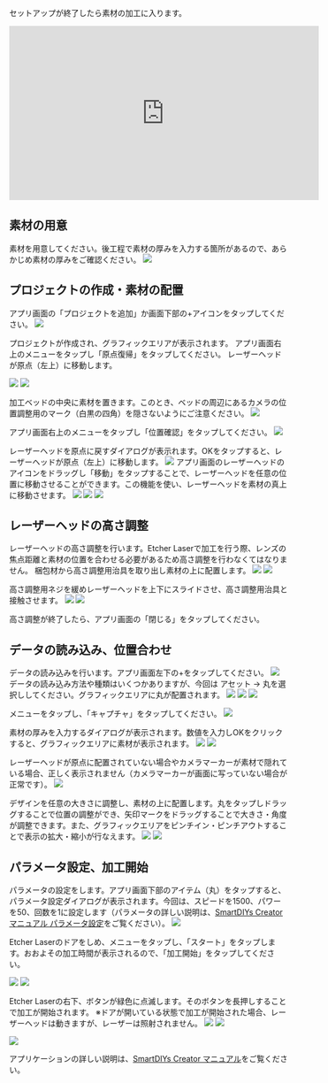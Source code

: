 セットアップが終了したら素材の加工に入ります。
<div class="iframe-content">
<iframe width="560" height="315" src="https://www.youtube.com/embed/rd3ESCfDGqQ" frameborder="0" allow="accelerometer; autoplay; encrypted-media; gyroscope; picture-in-picture" allowfullscreen></iframe>
</div>

## 素材の用意
素材を用意してください。後工程で素材の厚みを入力する箇所があるので、あらかじめ素材の厚みをご確認ください。
<img src="./images/first_processing_pc_1.jpg">

## プロジェクトの作成・素材の配置
アプリ画面の「プロジェクトを追加」か画面下部の+アイコンをタップしてください。
<img src="./images/first_processing_mobile_1.jpg">

プロジェクトが作成され、グラフィックエリアが表示されます。
アプリ画面右上のメニューをタップし「原点復帰」をタップしてください。
レーザーヘッドが原点（左上）に移動します。

<img src="./images/first_processing_mobile_2.jpg">
<img src="./images/first_processing_mobile_3.jpg">

加工ベッドの中央に素材を置きます。このとき、ベッドの周辺にあるカメラの位置調整用のマーク（白黒の四角）を隠さないようにご注意ください。
<img src="./images/first_processing_pc_5.jpg">

アプリ画面右上のメニューをタップし「位置確認」をタップしてください。
<img src="./images/first_processing_mobile_4.jpg">

レーザーヘッドを原点に戻すダイアログが表示れます。OKをタップすると、レーザーヘッドが原点（左上）に移動します。
<img src="./images/first_processing_mobile_5.jpg">
アプリ画面のレーザーヘッドのアイコンをドラッグし「移動」をタップすることで、レーザーヘッドを任意の位置に移動させることができます。この機能を使い、レーザーヘッドを素材の真上に移動させます。
<img src="./images/first_processing_mobile_6.jpg">
<img src="./images/first_processing_mobile_7.jpg">
<img src="./images/first_processing_pc_8.jpg">

## レーザーヘッドの高さ調整
レーザーヘッドの高さ調整を行います。Etcher Laserで加工を行う際、レンズの焦点距離と素材の位置を合わせる必要があるため高さ調整を行わなくてはなりません。
梱包材から高さ調整用治具を取り出し素材の上に配置します。
<img src="./images/hardware_setup_11.jpg">
<img src="./images/first_processing_pc_9.jpg">

高さ調整用ネジを緩めレーザーヘッドを上下にスライドさせ、高さ調整用治具と接触させます。
<img src="./images/first_processing_pc_10.jpg">
<img src="./images/first_processing_pc_8.png">

高さ調整が終了したら、アプリ画面の「閉じる」をタップしてください。

## データの読み込み、位置合わせ
データの読み込みを行います。アプリ画面左下の+をタップしてください。
<img src="./images/first_processing_mobile_8.jpg">
データの読み込み方法や種類はいくつかありますが、今回は アセット → 丸を選択ししてください。グラフィックエリアに丸が配置されます。
<img src="./images/first_processing_mobile_9.jpg">
<img src="./images/first_processing_mobile_10.jpg">
<img src="./images/first_processing_mobile_11.jpg">

メニューをタップし、「キャプチャ」をタップしてください。
<img src="./images/first_processing_mobile_12.jpg">

素材の厚みを入力するダイアログが表示されます。数値を入力しOKをクリックすると、グラフィックエリアに素材が表示されます。
<img src="./images/first_processing_mobile_13.jpg">
<img src="./images/first_processing_mobile_14.jpg">

レーザーヘッドが原点に配置されていない場合やカメラマーカーが素材で隠れている場合、正しく表示されません（カメラマーカーが画面に写っていない場合が正常です）。
<img src="./images/first_processing_mobile_15.jpg">


デザインを任意の大きさに調整し、素材の上に配置します。丸をタップしドラッグすることで位置の調整ができ、矢印マークをドラッグすることで大きさ・角度が調整できます。また、グラフィックエリアをピンチイン・ピンチアウトすることで表示の拡大・縮小が行なえます。
<img src="./images/first_processing_mobile_16.jpg">
<img src="./images/first_processing_mobile_17.jpg">



## パラメータ設定、加工開始
パラメータの設定をします。アプリ画面下部のアイテム（丸）をタップすると、パラメータ設定ダイアログが表示されます。今回は、スピードを1500、パワーを50、回数を1に設定します（パラメータの詳しい説明は、[SmartDIYs Creator マニュアル パラメータ設定](https://www.smartdiys.com/manual/smartdiys-creator-parameter/)をご覧ください）。
<img src="./images/first_processing_mobile_18.jpg">


Etcher Laserのドアをしめ、メニューをタップし、「スタート」をタップします。おおよその加工時間が表示されるので、「加工開始」をタップしてください。

<img src="./images/first_processing_mobile_19.jpg">
<img src="./images/first_processing_mobile_20.jpg">


Etcher Laserの右下、ボタンが緑色に点滅します。そのボタンを長押しすることで加工が開始されます。
※ドアが開いている状態で加工が開始された場合、レーザーヘッドは動きますが、レーザーは照射されません。
<img src="./images/first_processing_mobile_21.jpg">
<img src="./images/first_processing_mobile_22.jpg">

<img src="./images/first_processing_pc_20.jpg">

アプリケーションの詳しい説明は、[SmartDIYs Creator マニュアル](https://www.smartdiys.com/manual/smartdiys-creator-about/)をご覧ください。
